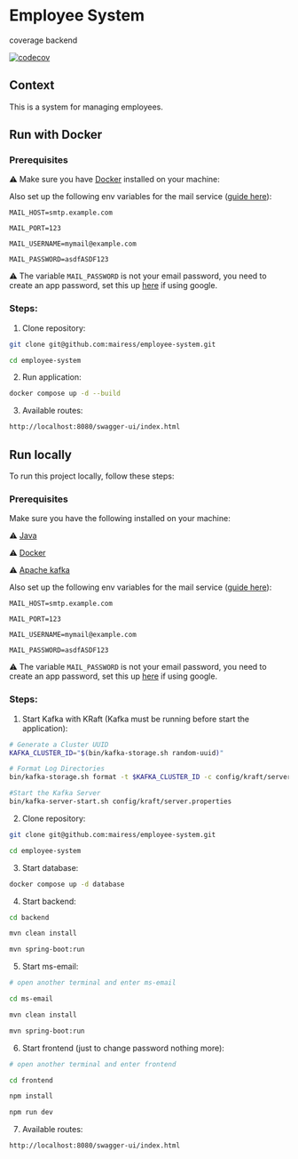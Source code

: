 # Employee System

coverage backend

[![codecov](https://codecov.io/gh/mairess/employee-system/graph/badge.svg?token=uhpCCXvCNz)](https://codecov.io/gh/mairess/employee-system)

## Context

This is a system for managing employees.

## Run with Docker

### Prerequisites

⚠️ Make sure you have [Docker](https://www.docker.com/get-started/) installed on your machine:


Also set up the following env variables for the mail service ([guide here](./docs/set-env-variables-mail-service.md)):

```
MAIL_HOST=smtp.example.com 

MAIL_PORT=123

MAIL_USERNAME=mymail@example.com

MAIL_PASSWORD=asdfASDF123

```

⚠️ The variable `MAIL_PASSWORD` is not your email password, you need to create an app password, set this up [here](https://myaccount.google.com/apppasswords) if using google.

### Steps:

1. Clone repository:

```BASH
git clone git@github.com:mairess/employee-system.git

cd employee-system
```

2. Run application:

```BASH
docker compose up -d --build 
```

3. Available routes:

```BASH
http://localhost:8080/swagger-ui/index.html
```

## Run locally

To run this project locally, follow these steps:

### Prerequisites

Make sure you have the following installed on your machine:

⚠️ [Java](https://www.oracle.com/java/)

⚠️ [Docker](https://www.docker.com/get-started/)

⚠️ [Apache kafka](https://kafka.apache.org/quickstart)

Also set up the following env variables for the mail service ([guide here](./docs/set-env-variables-mail-service.md)):

```
MAIL_HOST=smtp.example.com 

MAIL_PORT=123

MAIL_USERNAME=mymail@example.com

MAIL_PASSWORD=asdfASDF123

```

⚠️ The variable `MAIL_PASSWORD` is not your email password, you need to create an app password, set this up [here](https://myaccount.google.com/apppasswords) if using google.

### Steps:

1. Start Kafka with KRaft (Kafka must be running before start the application):

```BASH
# Generate a Cluster UUID
KAFKA_CLUSTER_ID="$(bin/kafka-storage.sh random-uuid)"

# Format Log Directories
bin/kafka-storage.sh format -t $KAFKA_CLUSTER_ID -c config/kraft/server.properties

#Start the Kafka Server
bin/kafka-server-start.sh config/kraft/server.properties
```

2. Clone repository:

```BASH
git clone git@github.com:mairess/employee-system.git

cd employee-system
```

3. Start database:

```BASH
docker compose up -d database
```

4. Start backend:

```BASH
cd backend

mvn clean install

mvn spring-boot:run
```

5. Start ms-email:

```BASH
# open another terminal and enter ms-email

cd ms-email

mvn clean install

mvn spring-boot:run
```

6. Start frontend (just to change password nothing more):

```BASH
# open another terminal and enter frontend

cd frontend

npm install

npm run dev
```

7. Available routes:

```BASH
http://localhost:8080/swagger-ui/index.html
```